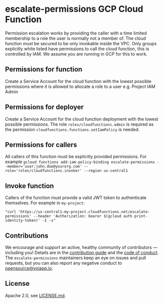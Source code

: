 # escalate-permissions GCP Cloud Function
Permission escalation works by providing the caller with a time limited membership to a role the user is normally not a member of. The cloud function must be secured to be only invokable inside the VPC. Only groups explicitly white listed have permissions to call the cloud function, this is controlled by IAM. We assume you are running in GCP for this to work.

## Permissions for function
Create a Service Account for the cloud function with the lowest possible permissions where it is allowed to allocate a role to a user e.g. Project IAM Admin

## Permissions for deployer
Create a Service Account for the cloud function deployment with the lowest possible permissions. The role `roles/cloudfunctions.admin` is required as the permission `cloudfunctions.functions.setIamPolicy` is needed.

## Permissions for callers
All callers of this function must be explicitly provided permissions. For example
`gcloud functions add-iam-policy-binding escalate-permissions --member='user:john.doe@yourorg.com' --role='roles/cloudfunctions.invoker' --region us-central1`

## Invoke function
Callers of the function must provide a valid JWT token to authenticate themselves. For example in `my-project`:

`"curl 'https://us-central1-my-project.cloudfunctions.net/escalate-permissions' --header 'Authorization: bearer $(gcloud auth print-identity-token)' -I -s"`

## Contributions

We encourage and support an active, healthy community of contributors &mdash;
including you! Details are in the [contribution guide](CONTRIBUTING.md) and
the [code of conduct](CODE_OF_CONDUCT.md). The `escalate-permissions` maintainers keep an eye on
issues and pull requests, but you can also report any negative conduct to
opensource@voiapp.io.

## License

Apache 2.0, see [LICENSE.md](LICENSE.md).
